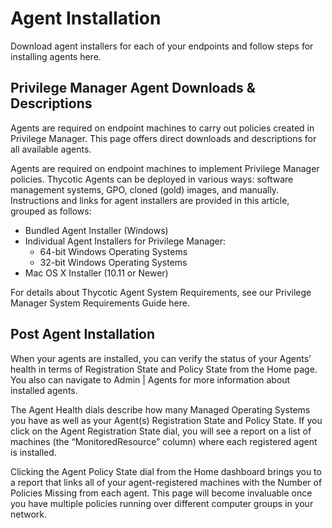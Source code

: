 [title]: # (Agent Installation)
[tags]: # (Endpoint,Agent Installation)
[priority]: # (230)
# Agent Installation

Download agent installers for each of your endpoints <!-- TODO add download location https://thycotic.force.com/support/s/article/Software-Download --> and follow steps for installing agents here. 

## Privilege Manager Agent Downloads & Descriptions

Agents are required on endpoint machines to carry out policies created in Privilege Manager. This page offers direct downloads and descriptions for all available agents.

Agents are required on endpoint machines to implement Privilege Manager policies. Thycotic Agents can be deployed in various ways: software management systems, GPO, cloned (gold) images, and manually. Instructions and links for agent installers are provided in this article, grouped as follows:

* Bundled Agent Installer (Windows)
* Individual Agent Installers for Privilege Manager:
  * 64-bit Windows Operating Systems
  * 32-bit Windows Operating Systems
* Mac OS X Installer (10.11 or Newer)

For details about Thycotic Agent System Requirements, see our Privilege Manager System Requirements Guide here.

## Post Agent Installation

When your agents are installed, you can verify the status of your Agents’ health in terms of Registration State and Policy State from the Home page. You also can navigate to Admin | Agents for more information about installed agents.

The Agent Health dials describe how many Managed Operating Systems you have as well as your Agent(s) Registration State and Policy State. If you click on the Agent Registration State dial, you will see a report on a list of machines (the “MonitoredResource” column) where each registered agent is installed.

Clicking the Agent Policy State dial from the Home dashboard brings you to a report that links all of your agent-registered machines with the Number of Policies Missing from each agent. This page will become invaluable once you have multiple policies running over different computer groups in your network.
